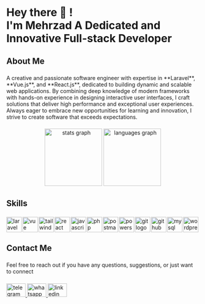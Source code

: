 <h1 align="left">Hey there 👋 ! <br/>
  I'm Mehrzad 
A Dedicated and Innovative Full-stack Developer</h1>


<h2 align="left">About Me</h2>

###

<p align="left">A creative and passionate software engineer with expertise in **Laravel**, **Vue.js**, and **React.js**, dedicated to building dynamic and scalable web applications. By combining deep knowledge of modern frameworks with hands-on experience in designing interactive user interfaces, I craft solutions that deliver high performance and exceptional user experiences. Always eager to embrace new opportunities for learning and innovation, I strive to create software that exceeds expectations.</p>

###

<div align="center">
  <img src="https://github-readme-stats.vercel.app/api?username=mehrzad-sajjadi&hide_title=false&hide_rank=false&show_icons=true&include_all_commits=true&count_private=true&disable_animations=false&theme=radical&locale=en&hide_border=false&order=1" height="150" alt="stats graph"  />

<img src="https://github-readme-stats.vercel.app/api/top-langs?username=mehrzad-sajjadi&locale=en&layout=compact&card_width=320&langs_count=5&theme=radical&hide_border=false&hide=html,css" height="150" alt="languages graph" />



  </div>

###

<h2 align="left">Skills</h2>

###

<div align="left" style="display:flex;">
  
  <img src="https://skillicons.dev/icons?i=laravel" height="40" alt="laravel logo"  />
  <img width="12" />
  
  <img src="https://skillicons.dev/icons?i=vue" height="40" alt="vue logo"  />
  <img width="12" />
  
  <img src="https://skillicons.dev/icons?i=tailwind" height="40" alt="tailwind logo"  />
  <img width="12" />
  
  <img src="https://skillicons.dev/icons?i=react" height="40" alt="react logo"  />
  <img width="12" />
  
  <img src="https://skillicons.dev/icons?i=js" height="40" alt="javascript logo"  />
  <img width="12" />

  <img src="https://skillicons.dev/icons?i=php" height="40" alt="php logo"  />
  <img width="12" />
  
  <img src="https://skillicons.dev/icons?i=postman" height="40" alt="postman logo"  />
  <img width="12" />
  
  <img src="https://skillicons.dev/icons?i=powershell" height="40" alt="powershell logo"  />
  <img width="12" />
  <img src="https://skillicons.dev/icons?i=git" height="40" alt="git logo"  />
  <img width="12" />
  
  <img src="https://skillicons.dev/icons?i=github" height="40" alt="github logo"  />
  <img width="12" />
  <img src="https://skillicons.dev/icons?i=mysql" height="40" alt="mysql logo"  />
  <img width="12" />
  
  <img src="https://skillicons.dev/icons?i=wordpress" height="40" alt="wordpress logo"  />
  <img width="12" />

</div>

###

<h2 align="left">Contact Me</h2>

###

<p align="left">Feel free to reach out if you have any questions, suggestions, or just want to connect</p>

###

<div align="left">
  <a href="https://t.me/mehrzad_sn" target="_blank">
    <img src="https://raw.githubusercontent.com/maurodesouza/profile-readme-generator/master/src/assets/icons/social/telegram/default.svg" width="50" height="35" alt="telegram logo"  />
  </a>
   <a href="https://wa.me/989376862880" target="_blank">
     <img src="https://raw.githubusercontent.com/maurodesouza/profile-readme-generator/master/src/assets/icons/social/whatsapp/default.svg" width="50" height="35" alt="whatsapp logo"  />
  </a>
  <a href="https://www.linkedin.com/in/seyed-mehrzad-sajjadi/"  target="_blank" >
    <img src="https://raw.githubusercontent.com/maurodesouza/profile-readme-generator/master/src/assets/icons/social/linkedin/default.svg" width="50" height="35" alt="linkedin logo"  />
  </a>
</div>

###
